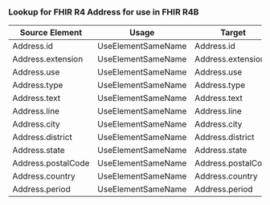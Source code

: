 ### Lookup for FHIR R4 Address for use in FHIR R4B

| Source Element | Usage | Target |
| -------------- | ----- | ------ |
| Address.id | UseElementSameName | Address.id |
| Address.extension | UseElementSameName | Address.extension |
| Address.use | UseElementSameName | Address.use |
| Address.type | UseElementSameName | Address.type |
| Address.text | UseElementSameName | Address.text |
| Address.line | UseElementSameName | Address.line |
| Address.city | UseElementSameName | Address.city |
| Address.district | UseElementSameName | Address.district |
| Address.state | UseElementSameName | Address.state |
| Address.postalCode | UseElementSameName | Address.postalCode |
| Address.country | UseElementSameName | Address.country |
| Address.period | UseElementSameName | Address.period |
